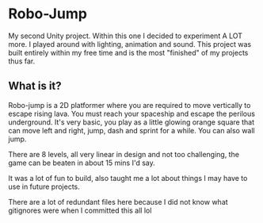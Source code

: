 # Robo-Jump

My second Unity project. Within this one I decided to experiment A LOT more. I played around with lighting, animation and sound. This project was built entirely within my free time and is the most "finished" of my projects thus far. 

## What is it?

Robo-jump is a 2D platformer where you are required to move vertically to escape rising lava. You must reach your spaceship and escape the perilous underground.
It's very basic, you play as a little glowing orange square that can move left and right, jump, dash and sprint for a while. You can also wall jump. 

There are 8 levels, all very linear in design and not too challenging, the game can be beaten in about 15 mins I'd say.

It was a lot of fun to build, also taught me a lot about things I may have to use in future projects. 


There are a lot of redundant files here because I did not know what gitignores were when I committed this all lol
